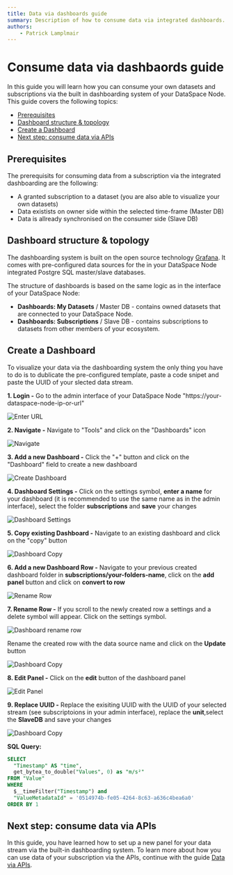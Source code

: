 ```yaml
---
title: Data via dashboards guide
summary: Description of how to consume data via integrated dashboards.
authors:
    - Patrick Lamplmair
---
```


# Consume data via dashbaords guide

In this guide you will learn how you can consume your own datasets and subscriptions via the built in dashboarding system of your DataSpace Node. This guide covers the following topics:

- [Prerequisites](/guides/guide-data-via-dashboards/#prerequisites)
- [Dashboard structure & topology](/guides/guide-data-via-dashboards/#dashboard-structure-topology)
- [Create a Dashboard](/guides/guide-data-via-dashboards/#create-a-dashboard)
- [Next step: consume data via APIs](/guides/guide-data-via-dashboards/#next-step-consume-data-via-apis)

## Prerequisites

The prerequisits for consuming data from a subscription via the integrated dashboarding are the following:

- A granted subscription to a dataset (you are also able to visualize your own datasets)
- Data existists on owner side within the selected time-frame (Master DB)
- Data is allready synchronised on the consumer side (Slave DB)

## Dashboard structure & topology

The dashboarding system is built on the open source technology <a href="https://grafana.com/" target="_blank">Grafana</a>. It comes with pre-configured data sources for the in your DataSpace Node integrated Postgre SQL master/slave databases.

The structure of dashboards is based on the same logic as in the interface of your DataSpace Node:

- **Dashboards: My Datasets** / Master DB - contains owned datasets that are connected to your DataSpace Node.
- **Dashboards: Subscriptions** / Slave DB - contains subscriptions to datasets from other members of your ecosystem.

## Create a Dashboard

To visualize your data via the dashboarding system the only thing you have to do is to dublicate the pre-configured template, paste a code snipet and paste the UUID of your slected data stream.

**1. Login -** Go to the admin interface of your DataSpace Node  "https://your-dataspace-node-ip-or-url"

![Enter URL](img/create-dataset-url.png)

**2. Navigate -** Navigate to "Tools" and click on the "Dashboards" icon

![Navigate](img/dashboards-navigate.png)

**3. Add a new Dashboard -** Click the "+" button and click on the "Dashboard" field to create a new dashboard

![Create Dashboard](img/dashboards-create-dashboard.png)

**4. Dashboard Settings -** Click on the settings symbol, **enter a name** for your dashboard (it is recommended to use the same name as in the admin interface), select the folder **subscriptions** and **save** your changes

![Dashboard Settings](img/dashboards-settings.png)

**5. Copy existing Dashboard -** Navigate to an existing dashboard and click on the "copy" button

![Dashboard Copy](img/dashboards-copy.png)

**6. Add a new Dashboard Row -** Navigate to your previous created dashboard folder in **subscriptions/your-folders-name**, click on the **add panel** button and click on **convert to row**

![Rename Row](img/dataset-add-new-panel.png)

**7. Rename Row -** If you scroll to the newly created row a settings and a delete symbol will appear. Click on the settings symbol. 

![Dashboard rename row](img/dashboard-rename-row.png)

Rename the created row with the data source name and click on the **Update** button

![Dashboard Copy](img/dashboards-update-source-name.png)

**8. Edit Panel -** Click on the **edit** button of the dashboard panel

![Edit Panel](img/dashboards-edit-panel.png)

**9. Replace UUID -** Replace the exisiting UUID with the UUID of your selected stream (see subscriptoions in your admin interface), replace the **unit**,select the **SlaveDB** and save your changes

![Dashboard Copy](img/dashbaords-change-uuid.png)

**SQL Query:**

```SQL
SELECT
  "Timestamp" AS "time",
  get_bytea_to_double("Values", 0) as "m/s²"
FROM "Value"
WHERE
  $__timeFilter("Timestamp") and
  "ValueMetadataId" = '0514974b-fe05-4264-8c63-a636c4bea6a0'
ORDER BY 1
```

## Next step: consume data via APIs

In this guide, you have learned how to set up a new panel for your data stream via the built-in dashboarding system. To learn more about how you can use data of your subscription via the APIs, continue with the guide [Data via APIs](/guides/guide-data-via-apis).
